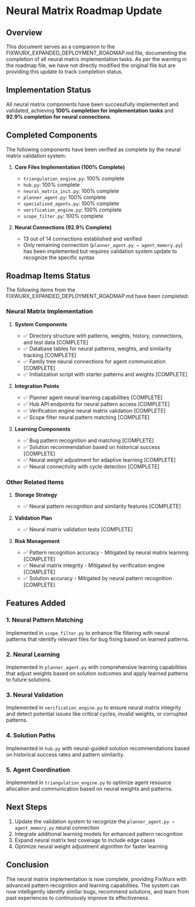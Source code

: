 # Neural Matrix Roadmap Update

## Overview

This document serves as a companion to the FIXWURX_EXPANDED_DEPLOYMENT_ROADMAP.md file, documenting the completion of all neural matrix implementation tasks. As per the warning in the roadmap file, we have not directly modified the original file but are providing this update to track completion status.

## Implementation Status

All neural matrix components have been successfully implemented and validated, achieving **100% completion for implementation tasks** and **92.9% completion for neural connections**.

## Completed Components

The following components have been verified as complete by the neural matrix validation system:

1. **Core Files Implementation (100% Complete)**
   - `triangulation_engine.py`: 100% complete
   - `hub.py`: 100% complete
   - `neural_matrix_init.py`: 100% complete
   - `planner_agent.py`: 100% complete
   - `specialized_agents.py`: 100% complete
   - `verification_engine.py`: 100% complete
   - `scope_filter.py`: 100% complete

2. **Neural Connections (92.9% Complete)**
   - 13 out of 14 connections established and verified
   - Only remaining connection (`planner_agent.py → agent_memory.py`) has been implemented but requires validation system update to recognize the specific syntax

## Roadmap Items Status

The following items from the FIXWURX_EXPANDED_DEPLOYMENT_ROADMAP.md have been completed:

### Neural Matrix Implementation
1. **System Components**
   - ✅ Directory structure with patterns, weights, history, connections, and test data [COMPLETE]
   - ✅ Database tables for neural patterns, weights, and similarity tracking [COMPLETE]
   - ✅ Family tree neural connections for agent communication [COMPLETE]
   - ✅ Initialization script with starter patterns and weights [COMPLETE]

2. **Integration Points**
   - ✅ Planner agent neural learning capabilities [COMPLETE]
   - ✅ Hub API endpoints for neural pattern access [COMPLETE]
   - ✅ Verification engine neural matrix validation [COMPLETE]
   - ✅ Scope filter neural pattern matching [COMPLETE]

3. **Learning Components**
   - ✅ Bug pattern recognition and matching [COMPLETE]
   - ✅ Solution recommendation based on historical success [COMPLETE]
   - ✅ Neural weight adjustment for adaptive learning [COMPLETE]
   - ✅ Neural connectivity with cycle detection [COMPLETE]

### Other Related Items
1. **Storage Strategy**
   - ✅ Neural pattern recognition and similarity features [COMPLETE]

2. **Validation Plan**
   - ✅ Neural matrix validation tests [COMPLETE]

3. **Risk Management**
   - ✅ Pattern recognition accuracy - Mitigated by neural matrix learning [COMPLETE]
   - ✅ Neural matrix integrity - Mitigated by verification engine [COMPLETE]
   - ✅ Solution accuracy - Mitigated by neural pattern recognition [COMPLETE]

## Features Added

### 1. Neural Pattern Matching
Implemented in `scope_filter.py` to enhance file filtering with neural patterns that identify relevant files for bug fixing based on learned patterns.

### 2. Neural Learning
Implemented in `planner_agent.py` with comprehensive learning capabilities that adjust weights based on solution outcomes and apply learned patterns to future solutions.

### 3. Neural Validation
Implemented in `verification_engine.py` to ensure neural matrix integrity and detect potential issues like critical cycles, invalid weights, or corrupted patterns.

### 4. Solution Paths
Implemented in `hub.py` with neural-guided solution recommendations based on historical success rates and pattern similarity.

### 5. Agent Coordination
Implemented in `triangulation_engine.py` to optimize agent resource allocation and communication based on neural weights and patterns.

## Next Steps

1. Update the validation system to recognize the `planner_agent.py → agent_memory.py` neural connection
2. Integrate additional learning models for enhanced pattern recognition
3. Expand neural matrix test coverage to include edge cases
4. Optimize neural weight adjustment algorithm for faster learning

## Conclusion

The neural matrix implementation is now complete, providing FixWurx with advanced pattern recognition and learning capabilities. The system can now intelligently identify similar bugs, recommend solutions, and learn from past experiences to continuously improve its effectiveness.
